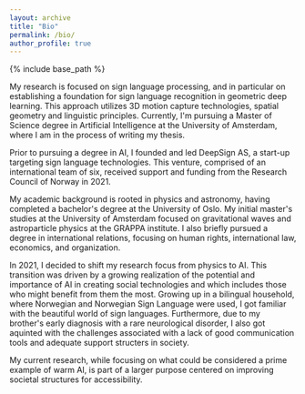 ```yaml
---
layout: archive
title: "Bio"
permalink: /bio/
author_profile: true
---
```


{% include base_path %}

My research is focused on sign language processing, and in particular on establishing a foundation for sign language recognition in geometric deep learning. This approach utilizes 3D motion capture technologies, spatial geometry and linguistic principles. Currently, I'm pursuing a Master of Science degree in Artificial Intelligence at the University of Amsterdam, where I am in the process of writing my thesis. 

Prior to pursuing a degree in AI, I founded and led DeepSign AS, a start-up targeting sign language technologies. This venture, comprised of an international team of six, received support and funding from the Research Council of Norway in 2021. 

My academic background is rooted in physics and astronomy, having completed a bachelor's degree at the University of Oslo. My initial master's studies at the University of Amsterdam focused on gravitational waves and astroparticle physics at the GRAPPA institute. I also briefly pursued a degree in international relations, focusing on human rights, international law, economics, and organization.

In 2021, I decided to shift my research focus from physics to AI. This transition was driven by a growing realization of the potential and importance of AI in creating social technologies and which includes those who might benefit from them the most. Growing up in a bilingual household, where Norwegian and Norwegian Sign Language were used, I got familiar with the beautiful world of sign languages. Furthermore, due to my brother's early diagnosis with a rare neurological disorder, I also got aquinted with the challenges associated with a lack of good communication tools and adequate support structers in society.

My current research, while focusing on what could be considered a prime example of warm AI, is part of a larger purpose centered on improving societal structures for accessibility.


